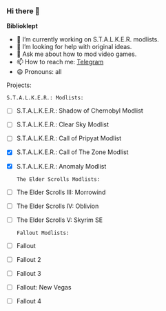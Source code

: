 ### Hi there 👋

**Biblioklept**

- 🔭 I’m currently working on S.T.A.L.K.E.R. modlists.
- 🤔 I’m looking for help with original ideas.
- 💬 Ask me about how to mod video games.
- 📫 How to reach me: [Telegram](t.me/biblioklept)
- 😄 Pronouns: all

Projects:


  `S.T.A.L.K.E.R.: Modlists:`

- [ ] S.T.A.L.K.E.R.: Shadow of Chernobyl Modlist
- [ ] S.T.A.L.K.E.R.: Clear Sky Modlist
- [ ] S.T.A.L.K.E.R.: Call of Pripyat Modlist
- [x] S.T.A.L.K.E.R.: Call of The Zone Modlist
- [x] S.T.A.L.K.E.R.: Anomaly Modlist


  `The Elder Scrolls Modlists:`

- [ ] The Elder Scrolls III: Morrowind
- [ ] The Elder Scrolls IV: Oblivion
- [ ] The Elder Scrolls V: Skyrim SE


  `Fallout Modlists:`

- [ ] Fallout
- [ ] Fallout 2
- [ ] Fallout 3
- [ ] Fallout: New Vegas
- [ ] Fallout 4
